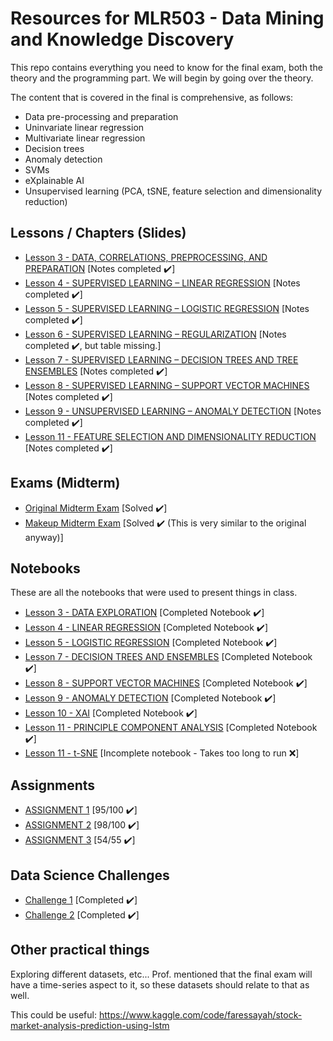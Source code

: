 # Resources for MLR503 - Data Mining and Knowledge Discovery

This repo contains everything you need to know for the final exam, both the theory and the programming part. We will begin by going over the theory. 

The content that is covered in the final is comprehensive, as follows: 
- Data pre-processing and preparation
- Uninvariate linear regression
- Multivariate linear regression
- Decision trees
- Anomaly detection
- SVMs
-  eXplainable AI
-  Unsupervised learning (PCA, tSNE, feature selection and dimensionality reduction)

## Lessons / Chapters (Slides)
- [Lesson 3 - DATA, CORRELATIONS, PREPROCESSING, AND PREPARATION](https://github.com/DaraVaram/MLR503-Final/blob/main/Chapters/Lesson%203.md) \[Notes completed :heavy_check_mark:\]
- [Lesson 4 - SUPERVISED LEARNING – LINEAR REGRESSION](https://github.com/DaraVaram/MLR503-Final/blob/main/Chapters/Lesson%204.md) \[Notes completed :heavy_check_mark:\]
- [Lesson 5 - SUPERVISED LEARNING – LOGISTIC REGRESSION](https://github.com/DaraVaram/MLR503-Final/blob/main/Chapters/Lesson%205.md) \[Notes completed :heavy_check_mark:\]
- [Lesson 6 - SUPERVISED LEARNING – REGULARIZATION](https://github.com/DaraVaram/MLR503-Final/blob/main/Chapters/Lesson%206.md) \[Notes completed :heavy_check_mark:, but table missing.\]
- [Lesson 7 - SUPERVISED LEARNING – DECISION TREES AND TREE ENSEMBLES](https://github.com/DaraVaram/MLR503-Final/blob/main/Chapters/Lesson%207.md)  \[Notes completed :heavy_check_mark:\]
- [Lesson 8 - SUPERVISED LEARNING – SUPPORT VECTOR MACHINES](https://github.com/DaraVaram/MLR503-Final/blob/main/Chapters/Lesson%208.md) \[Notes completed :heavy_check_mark:\]
- [Lesson 9 - UNSUPERVISED LEARNING – ANOMALY DETECTION](https://github.com/DaraVaram/MLR503-Final/blob/main/Chapters/Lesson%209.md) \[Notes completed :heavy_check_mark:\]
- [Lesson 11 - FEATURE SELECTION AND DIMENSIONALITY REDUCTION](https://github.com/DaraVaram/MLR503-Final/blob/main/Chapters/Lesson%2011.md) \[Notes completed :heavy_check_mark:\]


## Exams (Midterm)
- [Original Midterm Exam](https://github.com/DaraVaram/MLR503-Final/blob/main/Exams/My%20solutions/MLR503%20Exam%20I%20Solutions%20(Dara).pdf) \[Solved :heavy_check_mark:\]
- [Makeup Midterm Exam]() \[Solved :heavy_check_mark: (This is very similar to the original anyway)\]

## Notebooks
These are all the notebooks that were used to present things in class. 

- [Lesson 3 - DATA EXPLORATION](https://github.com/DaraVaram/MLR503-Final/blob/main/Notebooks/Lesson%203%20-%20DATA%20EXPLORATION.ipynb) \[Completed Notebook :heavy_check_mark:\]
- [Lesson 4 - LINEAR REGRESSION](https://github.com/DaraVaram/MLR503-Final/blob/main/Notebooks/Lesson%204%20-%20LINEAR%20REGRESSION.ipynb) \[Completed Notebook :heavy_check_mark:\]
- [Lesson 5 - LOGISTIC REGRESSION](https://github.com/DaraVaram/MLR503-Final/blob/main/Notebooks/Lesson%205%20-%20LOGISTIC%20REGRESSION.ipynb) \[Completed Notebook :heavy_check_mark:\]
- [Lesson 7 - DECISION TREES AND ENSEMBLES](https://github.com/DaraVaram/MLR503-Final/blob/main/Notebooks/Lesson%207%20-%20DECISION%20TREES%20AND%20ENSEMBLES.ipynb) \[Completed Notebook :heavy_check_mark:\]
- [Lesson 8 - SUPPORT VECTOR MACHINES](https://github.com/DaraVaram/MLR503-Final/blob/main/Notebooks/Lesson%208%20-%20SUPPORT%20VECTOR%20MACHINES.ipynb) \[Completed Notebook :heavy_check_mark:\]
- [Lesson 9 - ANOMALY DETECTION](https://github.com/DaraVaram/MLR503-Final/blob/main/Notebooks/Lesson%209%20-%20ANOMALY%20DETECTION.ipynb) \[Completed Notebook :heavy_check_mark:\]
- [Lesson 10 - XAI](https://github.com/DaraVaram/MLR503-Final/blob/main/Notebooks/Lesson%2010%20-%20EXPLAINABLE%20AI.ipynb) \[Completed Notebook :heavy_check_mark:\]
- [Lesson 11 - PRINCIPLE COMPONENT ANALYSIS](https://github.com/DaraVaram/MLR503-Final/blob/main/Notebooks/Lesson%2011%20-%20PRINCIPLE%20COMPONENT%20ANALYSIS.ipynb) \[Completed Notebook :heavy_check_mark:\]
- [Lesson 11 - t-SNE](https://github.com/DaraVaram/MLR503-Final/blob/main/Notebooks/LESSON%2011%20-%20tSNE.ipynb) \[Incomplete notebook - Takes too long to run :x:\]
 
## Assignments
- [ASSIGNMENT 1](https://github.com/DaraVaram/MLR503-Final/blob/main/Assignments/MLR503%20-%20Assignment%201%20(Dara).ipynb) \[95/100 :heavy_check_mark:\]
- [ASSIGNMENT 2](https://github.com/DaraVaram/MLR503-Final/blob/main/Assignments/MLR503%20-%20Assignment%202%20(Dara).ipynb) \[98/100 :heavy_check_mark:\]
- [ASSIGNMENT 3](https://github.com/DaraVaram/MLR503-Final/blob/main/Assignments/MLR503%20-%20Assignment%203%20(Dara)%20(1).ipynb) \[54/55 :heavy_check_mark:\]

## Data Science Challenges
- [Challenge 1]() \[Completed :heavy_check_mark:\]
- [Challenge 2]() \[Completed :heavy_check_mark:\]

## Other practical things
Exploring different datasets, etc... Prof. mentioned that the final exam will have a time-series aspect to it, so these datasets should relate to that as well.

This could be useful: https://www.kaggle.com/code/faressayah/stock-market-analysis-prediction-using-lstm
